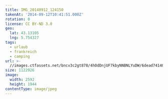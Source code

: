 ```yaml
---
title: IMG_20140912_124150
takenAt: '2014-09-12T10:41:51.000Z'
rotation: 0
license: CC BY-ND 3.0
geo:
  lat: 43.13105
  lng: 5.754327
tags:
  - urlaub
  - frankreich
  - camping
url: >-
  //images.ctfassets.net/bncv3c2gt878/4hOdDnjUF7kbyNNBNLYuDW/6dead74140fabd28b943996e2b3d8ea9/img_20140912_124150_28278610546_o
size: 1122926
image:
  width: 2592
  height: 1944
contentType: image/jpeg
---
```


